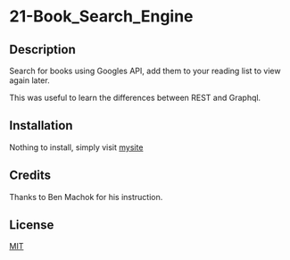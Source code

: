 # 21-Book_Search_Engine

## Description

Search for books using Googles API, add them to your reading list to view again later.

This was useful to learn the differences between REST and Graphql.

## Installation

Nothing to install, simply visit [mysite](https://github.com/bill-hennessey/21-Book_Search_Engine)

## Credits

Thanks to Ben Machok for his instruction.

## License

[MIT](license)
